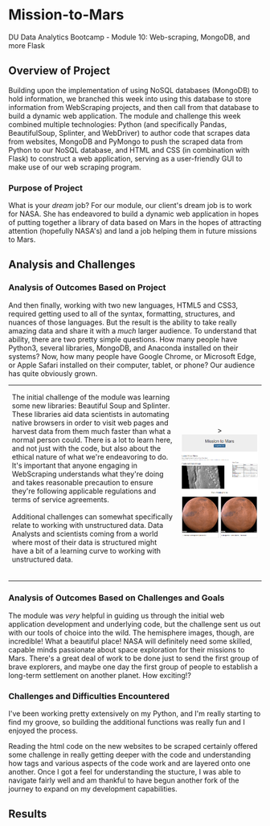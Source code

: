 <!DOCTYPE html>
<html lang="en">

<head>
  <meta charset="UTF-8">
  <meta name="viewport" content="width=device-width, initial-scale=1.0">
  <meta http-equiv="X-UA-Compatible" content="ie=edge">
</head>

# Mission-to-Mars
DU Data Analytics Bootcamp - Module 10: Web-scraping, MongoDB, and more Flask

## Overview of Project
Building upon the implementation of using NoSQL databases (MongoDB) to hold information, we branched this week into using this database to store information from WebScraping projects, and then call from that database to build a dynamic web application. The module and challenge this week combined multiple technologies: Python (and specifically Pandas, BeautifulSoup, Splinter, and WebDriver) to author code that scrapes data from websites, MongoDB and PyMongo to push the scraped data from Python to our NoSQL database, and HTML and CSS (in combination with Flask) to construct a web application, serving as a user-friendly GUI to make use of our web scraping program.

### Purpose of Project
What is your <i>dream</i> job? For our module, our client's dream job is to work for NASA. She has endeavored to build a dynamic web application in hopes of putting together a library of data based on Mars in the hopes of attracting attention (hopefully NASA's) and land a job helping them in future missions to Mars.

## Analysis and Challenges

### Analysis of Outcomes Based on Project
<table>
  <tr>
    <td><p>The initial challenge of the module was learning some new libraries: Beautiful Soup and Splinter. These libraries aid data scientists in automating native browsers in order to visit web pages and harvest data from them much faster than what a normal person could. There is a lot to learn here, and not just with the code, but also about the ethical nature of what we're endeavoring to do. It's important that anyone engaging in WebScraping understands what they're doing and takes reasonable precaution to ensure they're following applicable regulations and terms of service agreements.<br>
    <br>
    Additional challenges can somewhat specifically relate to working with unstructured data. Data Analysts and scientists coming from a world where most of their data is structured might have a bit of a learning curve to working with unstructured data.<br>
    <br></p></td>
    <td width=33%><p align="center">><img src="https://github.com/cb19weber/Mission-to-Mars/blob/main/templates/web_site.png" /></td></tr>
    <tr></td><p>And then finally, working with two new languages, HTML5 and CSS3, required getting used to all of the syntax, formatting, structures, and nuances of those languages. But the result is the ability to take really amazing data and share it with a <i>much</i> larger audience. To understand that ability, there are two pretty simple questions. How many people have Python3, several libraries, MongoDB, and Anaconda installed on their systems? Now, how many people have Google Chrome, or Microsoft Edge, or Apple Safari installed on their computer, tablet, or phone? Our audience has quite obviously grown.<br></p></td>
  </tr>
</table>

### Analysis of Outcomes Based on Challenges and Goals
The module was <i>very</i> helpful in guiding us through the initial web application development and underlying code, but the challenge sent us out with our tools of choice into the wild. The hemisphere images, though, are incredible! What a beautiful place! NASA will definitely need some skilled, capable minds passionate about space exploration for their missions to Mars. There's a great deal of work to be done just to send the first group of brave explorers, and maybe one day the first group of people to establish a long-term settlement on another planet. How exciting!?

### Challenges and Difficulties Encountered
I've been working pretty extensively on my Python, and I'm really starting to find my groove, so building the additional functions was really fun and I enjoyed the process.

Reading the html code on the new websites to be scraped certainly offered some challenge in really getting deeper with the code and understanding how tags and various aspects of the code work and are layered onto one another. Once I got a feel for understanding the stucture, I was able to navigate fairly well and am thankful to have begun another fork of the journey to expand on my development capabilities.

## Results
